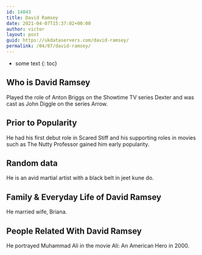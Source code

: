 ```yaml
---
id: 14843
title: David Ramsey
date: 2021-04-07T15:37:02+00:00
author: victor
layout: post
guid: https://ukdataservers.com/david-ramsey/
permalink: /04/07/david-ramsey/
---
```


* some text
{: toc}


## Who is David Ramsey



Played the role of Anton Briggs on the Showtime TV series Dexter and was cast as John Diggle on the series Arrow. 

                
                
                
## Prior to Popularity



He had his first debut role in Scared Stiff and his supporting roles in movies such as The Nutty Professor gained him early popularity. 

                
                
                
## Random data



He is an avid martial artist with a black belt in jeet kune do.

                
                
                
## Family & Everyday Life of David Ramsey



He married wife, Briana.

                
                
                
## People Related With David Ramsey



He portrayed Muhammad Ali in the movie Ali: An American Hero in 2000.

                
              
            
          
          
          